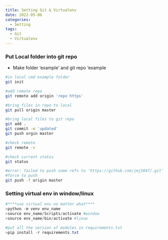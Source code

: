 ```yaml
---
title: Setting Git & Virtualenv
date: 2022-05-06
categories:
  - Setting
tags: 
  - Git
  - Virtualenv
---
```


### Put Local folder into git repo

- Make folder ‘example’ and git repo ‘example

```bash
#in local cmd example folder
git init 

#add remote repo
git remote add origin 'repo https'

#bring files in repo to local
git pull origin master 

#bring local files to git repo
git add .
git commit -m 'updated'
git push orgin master 

#check remote
git remote -v

#check current status
git status

#error: failed to push some refs to 'https://github.com/jmj3047/.git'
#force to push 
git push -f origin master

```

### Setting virtual env in window/linux

```powershell
#****use virtual env no matter what****
>python -m venv env_name
>source env_name/Scripts/activate #window
>source env_name/bin/activate #linux

#put all the version of modules in requirements.txt
>pip install -r requirements.txt
```